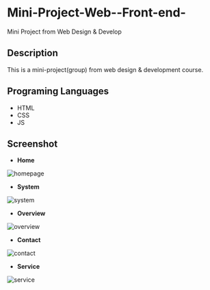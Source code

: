# Mini-Project-Web--Front-end-
Mini Project from Web Design &amp; Develop

## Description
This is a mini-project(group) from web design & development course.


## Programing Languages
* HTML
* CSS
* JS


## Screenshot
* **Home**
  
 ![homepage](https://raw.githubusercontent.com/Mikku44/Mini-Project-Web--Front-end-/main/miniWeb/home.png)
 
* **System**

 ![system](https://raw.githubusercontent.com/Mikku44/Mini-Project-Web--Front-end-/main/miniWeb/system.png)
 
* **Overview**

 ![overview](https://raw.githubusercontent.com/Mikku44/Mini-Project-Web--Front-end-/main/miniWeb/Overview.png)
 
* **Contact**

 ![contact](https://raw.githubusercontent.com/Mikku44/Mini-Project-Web--Front-end-/main/miniWeb/contact.png)
 
* **Service**

 ![service](https://raw.githubusercontent.com/Mikku44/Mini-Project-Web--Front-end-/main/miniWeb/service.png)
